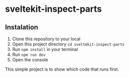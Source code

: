 # sveltekit-inspect-parts

## Instalation

1. Clone this repository to your local
2. Open this project directory `cd sveltekit-inspect-parts`
3. Run `npm install` in your terminal
4. Run `npm run dev`
5. Open the console

This simple project is to show which code that runs first.
